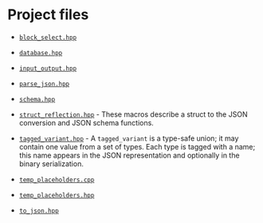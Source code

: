 # Project files

  - [`block_select.hpp`](doc_block_select.md#standardese-block_select-hpp)

  - [`database.hpp`](doc_database.md#standardese-database-hpp)

  - [`input_output.hpp`](doc_input_output.md#standardese-input_output-hpp)

  - [`parse_json.hpp`](doc_parse_json.md#standardese-parse_json-hpp)

  - [`schema.hpp`](doc_schema.md#standardese-schema-hpp)

  - [`struct_reflection.hpp`](doc_struct_reflection.md#standardese-reflection) - These macros describe a struct to the JSON conversion and JSON schema functions.

  - [`tagged_variant.hpp`](doc_tagged_variant.md#standardese-tagged_variant-hpp) - A `tagged_variant` is a type-safe union; it may contain one value from a set of types. Each type is tagged with a name; this name appears in the JSON representation and optionally in the binary serialization.

  - [`temp_placeholders.cpp`](doc_temp_placeholders.md#standardese-temp_placeholders-cpp)

  - [`temp_placeholders.hpp`](doc_temp_placeholders.md#standardese-temp_placeholders-hpp)

  - [`to_json.hpp`](doc_to_json.md#standardese-to_json-hpp)

